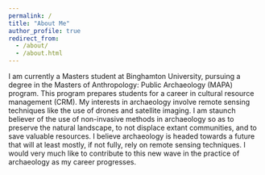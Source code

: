 ```yaml
---
permalink: /
title: "About Me"
author_profile: true
redirect_from: 
  - /about/
  - /about.html
---
```


I am currently a Masters student at Binghamton University, pursuing a degree in the Masters of Anthropology: Public Archaeology (MAPA) program. This program prepares students for a career in cultural resource management (CRM). My interests in archaeology involve remote sensing techniques like the use of drones and satellite imaging. I am staunch believer of the use of non-invasive methods in archaeology so as to preserve the natural landscape, to not displace extant communities, and to save valuable resources. I believe archaeology is headed towards a future that will at least mostly, if not fully, rely on remote sensing techniques. I would very much like to contribute to this new wave in the practice of archaeology as my career progresses.

